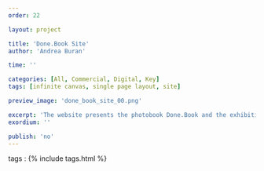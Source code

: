 ```yaml
---
order: 22

layout: project

title: 'Done.Book Site'
author: 'Andrea Buran'

time: ''

categories: [All, Commercial, Digital, Key]
tags: [infinite canvas, single page layout, site]

preview_image: 'done_book_site_00.png'

excerpt: 'The website presents the photobook Done.Book and the exhibition of the same name held in the British Pavilion during the Venice Architecture Biennale 2010.'
exordium: ''

publish: 'no'
---
```


tags
: {% include tags.html %}